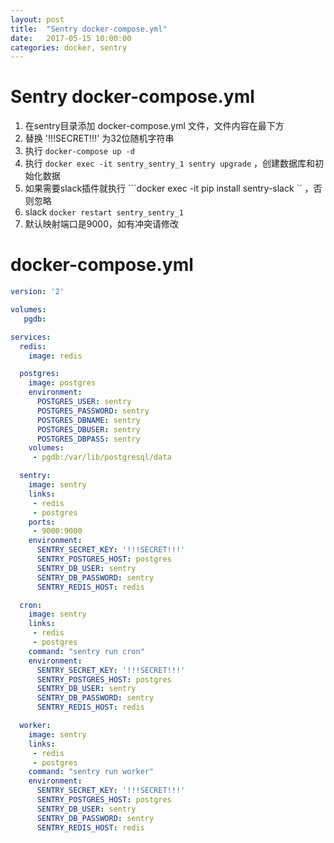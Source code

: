 ```yaml
---
layout: post
title:  "Sentry docker-compose.yml"
date:   2017-05-15 10:00:00
categories: docker, sentry
---
```


# Sentry docker-compose.yml

1. 在sentry目录添加 docker-compose.yml 文件，文件内容在最下方
2. 替换 '!!!SECRET!!!' 为32位随机字符串
1. 执行 ```docker-compose up -d```
1. 执行 ```docker exec -it sentry_sentry_1 sentry upgrade``` ，创建数据库和初始化数据
1. 如果需要slack插件就执行 ```docker exec -it pip install sentry-slack `` ，否则忽略
1. slack ```docker restart sentry_sentry_1```
1. 默认映射端口是9000，如有冲突请修改


# docker-compose.yml

```yml
version: '2'

volumes:
   pgdb:

services:
  redis:
    image: redis

  postgres:
    image: postgres
    environment:
      POSTGRES_USER: sentry
      POSTGRES_PASSWORD: sentry
      POSTGRES_DBNAME: sentry
      POSTGRES_DBUSER: sentry
      POSTGRES_DBPASS: sentry
    volumes:
     - pgdb:/var/lib/postgresql/data

  sentry:
    image: sentry
    links:
     - redis
     - postgres
    ports:
     - 9000:9000
    environment:
      SENTRY_SECRET_KEY: '!!!SECRET!!!'
      SENTRY_POSTGRES_HOST: postgres
      SENTRY_DB_USER: sentry
      SENTRY_DB_PASSWORD: sentry
      SENTRY_REDIS_HOST: redis

  cron:
    image: sentry
    links:
     - redis
     - postgres
    command: "sentry run cron"
    environment:
      SENTRY_SECRET_KEY: '!!!SECRET!!!'
      SENTRY_POSTGRES_HOST: postgres
      SENTRY_DB_USER: sentry
      SENTRY_DB_PASSWORD: sentry
      SENTRY_REDIS_HOST: redis

  worker:
    image: sentry
    links:
     - redis
     - postgres
    command: "sentry run worker"
    environment:
      SENTRY_SECRET_KEY: '!!!SECRET!!!'
      SENTRY_POSTGRES_HOST: postgres
      SENTRY_DB_USER: sentry
      SENTRY_DB_PASSWORD: sentry
      SENTRY_REDIS_HOST: redis
```